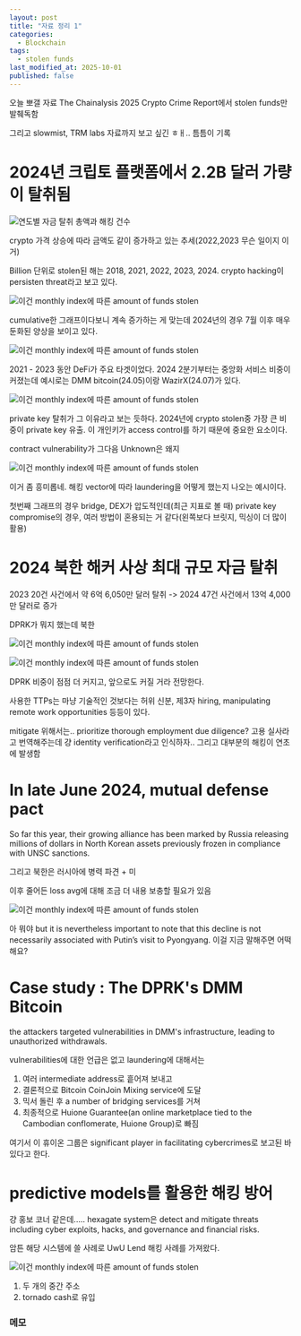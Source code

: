 ```yaml
---
layout: post
title: "자료 정리 1"
categories:
  - Blockchain
tags:
  - stolen funds
last_modified_at: 2025-10-01
published: false
---
```


오늘 뽀갤 자료 The Chainalysis 2025 Crypto Crime Report에서 stolen funds만 발췌독함 

그리고 slowmist, TRM labs 자료까지 보고 싶긴 ㅎㅐ.. 틈틈이 기록 

# 2024년 크립토 플랫폼에서 2.2B 달러 가량이 탈취됨

![연도별 자금 탈취 총액과 해킹 건수](../../../assets/images/251001_01.png)

crypto 가격 상승에 따라 금액도 같이 증가하고 있는 추세(2022,2023 무슨 일이지 이거)

Billion 단위로 stolen된 해는 2018, 2021, 2022, 2023, 2024. crypto hacking이 persisten threat라고 보고 있다. 

![이건 monthly index에 따른 amount of funds stolen](../../../assets/images/251001_02.png)

cumulative한 그래프이다보니 계속 증가하는 게 맞는데 2024년의 경우 7월 이후 매우 둔화된 양상을 보이고 있다. 

![이건 monthly index에 따른 amount of funds stolen](../../../assets/images/251001_03.png)

2021 - 2023 동안 DeFi가 주요 타겟이었다. 2024 2분기부터는 중앙화 서비스 비중이 커졌는데 예시로는 DMM bitcoin(24.05)이랑 WazirX(24.07)가 있다. 

![이건 monthly index에 따른 amount of funds stolen](../../../assets/images/251001_04.png)

private key 탈취가 그 이유라고 보는 듯하다. 2024년에 crypto stolen중 가장 큰 비중이 private key 유출. 이 개인키가 access control를 하기 때문에 중요한 요소이다. 

contract vulnerability가 그다음 
Unknown은 왜지

![이건 monthly index에 따른 amount of funds stolen](../../../assets/images/251001_05.png)

이거 좀 흥미롭네. 
해킹 vector에 따라 laundering을 어떻게 했는지 나오는 예시이다. 

첫번째 그래프의 경우 bridge, DEX가 압도적인데(최근 지표로 볼 때) private key compromise의 경우, 여러 방법이 혼용되는 거 같다(왼쪽보다 브릿지, 믹싱이 더 많이 활용)

# 2024 북한 해커 사상 최대 규모 자금 탈취 

2023 20건 사건에서 약 6억 6,050만 달러 탈취 
-> 2024 47건 사건에서 13억 4,000만 달러로 증가 

DPRK가 뭐지 했는데 북한 

![이건 monthly index에 따른 amount of funds stolen](../../../assets/images/251001_06.png)

![이건 monthly index에 따른 amount of funds stolen](../../../assets/images/251001_07.png)

DPRK 비중이 점점 더 커지고, 앞으로도 커질 거라 전망한다. 

사용한 TTPs는 마냥 기술적인 것보다는 허위 신분, 제3자 hiring, manipulating remote work opportunities 등등이 있다. 

mitigate 위해서는.. prioritize thorough employment due diligence? 고용 실사라고 번역해주는데 걍 identity verification라고 인식하자.. 그리고 대부분의 해킹이 연초에 발생함 

# In late June 2024, mutual defense pact 

So far this year, their growing alliance has been
marked by Russia releasing millions of dollars in North Korean assets previously frozen in compliance with
UNSC sanctions.

그리고 북한은 러시아에 병력 파견 + 미

이후 줄어든 loss avg에 대해 조금 더 내용 보충할 필요가 있음 

![이건 monthly index에 따른 amount of funds stolen](../../../assets/images/251001_08.png)

아 뭐야 
but it is
nevertheless important to note that this decline is not necessarily associated with Putin’s visit to
Pyongyang.
이걸 지금 말해주면 어떡해요? 

# Case study : The DPRK's DMM Bitcoin

the attackers targeted vulnerabilities in DMM's infrastructure, leading to unauthorized withdrawals. 

vulnerabilities에 대한 언급은 없고 laundering에 대해서는 

1. 여러 intermediate address로 흩어져 보내고 
2. 결론적으로 Bitcoin CoinJoin Mixing service에 도달 
3. 믹서 돌린 후 a number of bridging services를 거쳐 
4. 최종적으로 Huione Guarantee(an online marketplace tied to the Cambodian conflomerate, Huione Group)로 빠짐 

여기서 이 휴이온 그룹은 significant player in facilitating cybercrimes로 보고된 바 있다고 한다. 

# predictive models를 활용한 해킹 방어 

걍 홍보 코너 같은데.....
hexagate system은 detect and mitigate threats including cyber exploits, hacks, and governance and financial risks.

암튼 해당 시스템에 쓸 사례로 UwU Lend 해킹 사례를 가져왔다. 

![이건 monthly index에 따른 amount of funds stolen](../../../assets/images/251001_09.png)

1. 두 개의 중간 주소 
2. tornado cash로 유입 






### 메모 

